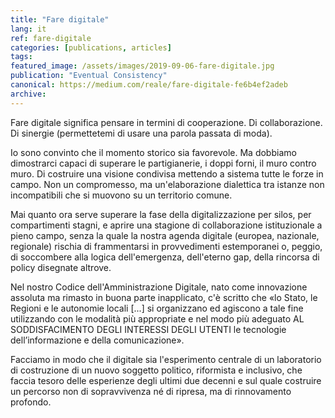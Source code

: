 ```yaml
---
title: "Fare digitale"
lang: it
ref: fare-digitale
categories: [publications, articles]
tags:
featured_image: /assets/images/2019-09-06-fare-digitale.jpg
publication: "Eventual Consistency"
canonical: https://medium.com/reale/fare-digitale-fe6b4ef2adeb
archive:
---
```


Fare digitale significa pensare in termini di cooperazione. Di collaborazione. Di sinergie (permettetemi di usare una parola passata di moda).

Io sono convinto che il momento storico sia favorevole. Ma dobbiamo dimostrarci capaci di superare le partigianerie, i doppi forni, il muro contro muro. Di costruire una visione condivisa mettendo a sistema tutte le forze in campo. Non un compromesso, ma un'elaborazione dialettica tra istanze non incompatibili che si muovono su un territorio comune.

Mai quanto ora serve superare la fase della digitalizzazione per silos, per compartimenti stagni, e aprire una stagione di collaborazione istituzionale a pieno campo, senza la quale la nostra agenda digitale (europea, nazionale, regionale) rischia di frammentarsi in provvedimenti estemporanei o, peggio, di soccombere alla logica dell'emergenza, dell'eterno gap, della rincorsa di policy disegnate altrove.

Nel nostro Codice dell'Amministrazione Digitale, nato come innovazione assoluta ma rimasto in buona parte inapplicato, c'è scritto che «lo Stato, le Regioni e le autonomie locali [...] si organizzano ed agiscono a tale fine utilizzando con le modalità più appropriate e nel modo più adeguato AL SODDISFACIMENTO DEGLI INTERESSI DEGLI UTENTI le tecnologie dell’informazione e della comunicazione».

Facciamo in modo che il digitale sia l'esperimento centrale di un laboratorio di costruzione di un nuovo soggetto politico, riformista e inclusivo, che faccia tesoro delle esperienze degli ultimi due decenni e sul quale costruire un percorso non di sopravvivenza né di ripresa, ma di rinnovamento profondo.
